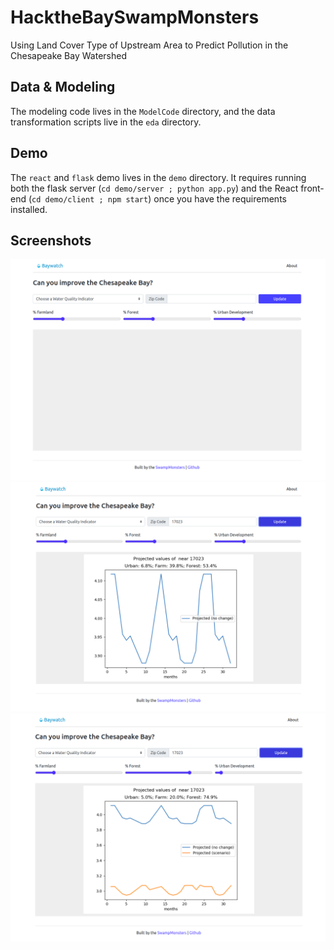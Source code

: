 # HacktheBaySwampMonsters
Using Land Cover Type of Upstream Area to Predict Pollution in the Chesapeake Bay Watershed

## Data & Modeling

The modeling code lives in the `ModelCode` directory, and the data transformation scripts live in the `eda` directory.

## Demo

The `react` and `flask` demo lives in the `demo` directory.
It requires running both the flask server (`cd demo/server ; python app.py`) and the React front-end (`cd demo/client ; npm start`) once you have the requirements installed.

## Screenshots

![The demo in its raw state.](https://github.com/Chellison/HacktheBaySwampMonsters/blob/master/screenshots/starting.png)
![The demo with a zip code.](https://github.com/Chellison/HacktheBaySwampMonsters/blob/master/screenshots/farmland.png)
![The demo with a scenario.](https://github.com/Chellison/HacktheBaySwampMonsters/blob/master/screenshots/reforesting.png)
